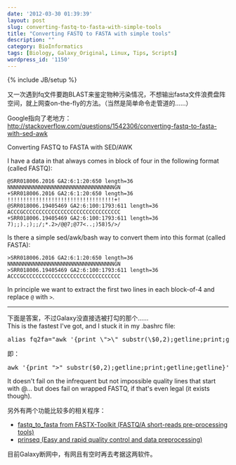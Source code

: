 ```yaml
---
date: '2012-03-30 01:39:39'
layout: post
slug: converting-fastq-to-fasta-with-simple-tools
title: "Converting FASTQ to FASTA with simple tools"
description: ""
category: BioInformatics
tags: [Biology, Galaxy_Original, Linux, Tips, Scripts]
wordpress_id: '1150'
---
```

{% include JB/setup %}

又一次遇到fq文件要跑BLAST来鉴定物种污染情况，不想输出fasta文件浪费盘阵空间，就上网查on-the-fly的方法。（当然是简单命令走管道的……）

Google指向了老地方：<br>
http://stackoverflow.com/questions/1542306/converting-fastq-to-fasta-with-sed-awk

Converting FASTQ to FASTA with SED/AWK

I have a data in that always comes in block of four in the following format (called FASTQ):

    @SRR018006.2016 GA2:6:1:20:650 length=36 
    NNNNNNNNNNNNNNNNNNNNNNNNNNNNNNNNNNGN 
    +SRR018006.2016 GA2:6:1:20:650 length=36 
    !!!!!!!!!!!!!!!!!!!!!!!!!!!!!!!!!!+! 
    @SRR018006.19405469 GA2:6:100:1793:611 length=36 
    ACCCGCCCCCCCCCCCCCCCCCCCCCCCCCCCCCCC 
    +SRR018006.19405469 GA2:6:100:1793:611 length=36 
    7);;).;);;/;*.2>/@@7;@77<..;)58)5/>/ 

Is there a simple sed/awk/bash way to convert them into this format (called FASTA):

    >SRR018006.2016 GA2:6:1:20:650 length=36 
    NNNNNNNNNNNNNNNNNNNNNNNNNNNNNNNNNNGN 
    >SRR018006.19405469 GA2:6:100:1793:611 length=36 
    ACCCGCCCCCCCCCCCCCCCCCCCCCCCCCCCCCCC 

In principle we want to extract the first two lines in each block-of-4 and replace `@` with `>`.

* * *

下面是答案，不过Galaxy没直接选被打勾的那个……<br>
This is the fastest I've got, and I stuck it in my .bashrc file:
<pre lang="bash">alias fq2fa="awk '{print \">\" substr(\$0,2);getline;print;getline;getline}'"</pre>
即：
<pre lang="bash">awk '{print ">" substr($0,2);getline;print;getline;getline}'</pre>
It doesn't fail on the infrequent but not impossible quality lines that start with @... but does fail on wrapped FASTQ, if that's even legal (it exists though).

另外有两个功能比较多的相关程序：

<ul>
	<li><a href="http://hannonlab.cshl.edu/fastx_toolkit/commandline.html#fastq_to_fasta_usage">fastq_to_fasta from FASTX-Toolkit (FASTQ/A short-reads pre-processing tools)</a></li>
	<li><a href="http://prinseq.sourceforge.net/">prinseq (Easy and rapid quality control and data preprocessing)</a></li>
</ul>

目前Galaxy断网中，有网且有空时再去考据这两软件。

